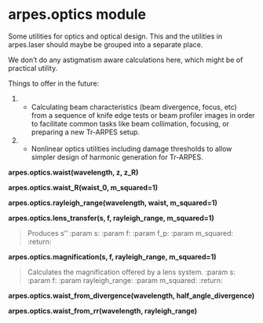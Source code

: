 # arpes.optics module

Some utilities for optics and optical design. This and the utilities in
arpes.laser should maybe be grouped into a separate place.

We don’t do any astigmatism aware calculations here, which might be of
practical utility.

Things to offer in the future:

1.    - Calculating beam characteristics (beam divergence, focus, etc)  
        from a sequence of knife edge tests or beam profiler images in
        order to facilitate common tasks like beam collimation,
        focusing, or preparing a new Tr-ARPES setup.

2.    - Nonlinear optics utilities including damage thresholds to
        allow  
        simpler design of harmonic generation for Tr-ARPES.

**arpes.optics.waist(wavelength, z, z\_R)**

**arpes.optics.waist\_R(waist\_0, m\_squared=1)**

**arpes.optics.rayleigh\_range(wavelength, waist, m\_squared=1)**

**arpes.optics.lens\_transfer(s, f, rayleigh\_range, m\_squared=1)**

> Produces s’’ :param s: :param f: :param f\_p: :param m\_squared:
> :return:

**arpes.optics.magnification(s, f, rayleigh\_range, m\_squared=1)**

> Calculates the magnification offered by a lens system. :param s:
> :param f: :param rayleigh\_range: :param m\_squared: :return:

**arpes.optics.waist\_from\_divergence(wavelength,
half\_angle\_divergence)**

**arpes.optics.waist\_from\_rr(wavelength, rayleigh\_range)**
